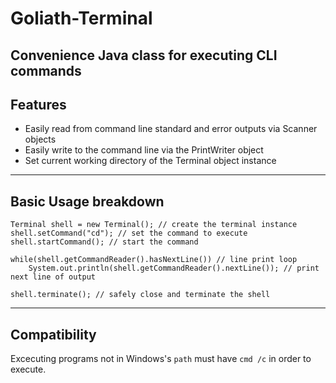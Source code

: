 # Goliath-Terminal
Convenience Java class for executing CLI commands
---
## Features
* Easily read from command line standard and error outputs via Scanner objects
* Easily write to the command line via the PrintWriter object
* Set current working directory of the Terminal object instance
---
## Basic Usage breakdown

```
Terminal shell = new Terminal(); // create the terminal instance
shell.setCommand("cd"); // set the command to execute
shell.startCommand(); // start the command

while(shell.getCommandReader().hasNextLine()) // line print loop
	System.out.println(shell.getCommandReader().nextLine()); // print next line of output

shell.terminate(); // safely close and terminate the shell
```
---
## Compatibility
Excecuting programs not in Windows's `path` must have `cmd /c` in order to execute. 
